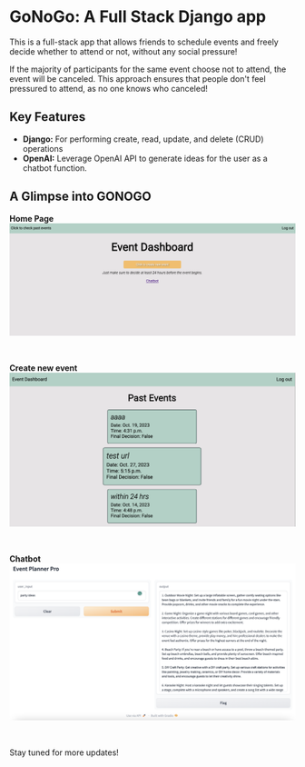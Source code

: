 # GoNoGo: A Full Stack Django app 

This is a full-stack app that allows friends to schedule events and freely decide whether to attend or not, without any social pressure!

If the majority of participants for the same event choose not to attend, the event will be canceled. This approach ensures that people don't feel pressured to attend, as no one knows who canceled!
## Key Features

- **Django:** For performing create, read, update, and delete (CRUD) operations
- **OpenAI:** Leverage OpenAI API to generate ideas for the user as a chatbot function.


## A Glimpse into GONOGO

**Home Page**
![Dashboard](./assets/dashboard.png)

</br>

**Create new event**
![Event Page](./assets/event_page.png)

</br>

**Chatbot**
![Chatbot](./assets/chatbot.png)

</br>






Stay tuned for more updates!